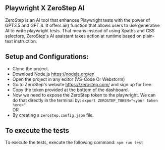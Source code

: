 ## Playwright X ZeroStep AI

ZeroStep is an AI tool that enhances Playwright tests with the power of GPT3.5 and GPT 4.
It offers ai() function that allows users to use generative AI to write playwright tests.
That means instead of using Xpaths and CSS selectors, ZeroStep's AI assistant takes action at runtime based on plain-text instruction. 

## Setup and Configurations:
- Clone the project.
- Download Node.js https://nodejs.org/en
- Open the project in any editor (VS-Code Or Webstorm)
- Go to ZeroStep's website https://zerostep.com/ and sign up for free.
- Copy the token provided at the bottom of the dashboard.
- Now we need to expose the ZeroStep token to the playwright. We can do that directly in the terminal by:
```export ZEROSTEP_TOKEN="<your token here>"```  
OR 
- By creating a `zerostep.config.json` file.

## To execute the tests
To execute the tests, execute the following command:
`npm run test`


